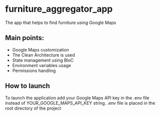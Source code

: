 # furniture_aggregator_app
The app that helps to find furniture using Google Maps

## Main points:

- Google Maps customization
- The Clean Architecture is used
- State management using BloC
- Environment variables usage
- Permissions handling

## How to launch
To launch the application add your Google Maps API key in the .env file instead of YOUR_GOOGLE_MAPS_API_KEY string.
.env file is placed in the root directory of the project
